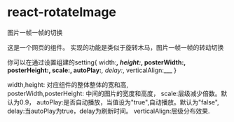 # react-rotateImage
图片一帧一帧的切换

这是一个网页的组件。 实现的功能是类似于旋转木马，图片一帧一帧的转动切换

你可以在通过设置组建的setting{ width:___, height:_, posterWidth:____, posterHeight:, scale:____, autoPlay:___, delay:_, verticalAlign:___  }

width,height: 对应组件的整体整体的宽和高,                                                                                     
posterWidth,posterHeight: 中间的图片的宽度和高度，
scale:层级减少倍数。默认为0.9，
autoPlay:是否自动播放，当值设为"true",自动播放。默认为"false",
delay:当autoPlay为true，delay为刷新时间。
verticalAlign:层级分布效果.

